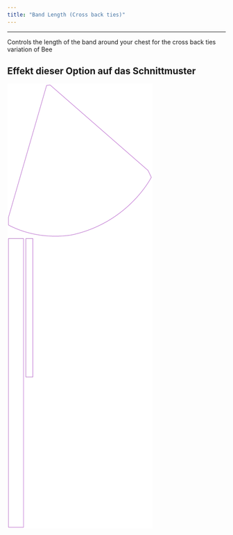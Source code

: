```yaml
---
title: "Band Length (Cross back ties)"
---
```


---

Controls the length of the band around your chest for the cross back ties variation of Bee

## Effekt dieser Option auf das Schnittmuster

![Dieses Bild zeigt den Effekt dieser Option, indem es mehrere Varianten überlagert, die einen anderen Wert für diese Option haben](bee_bandlength_sample.svg "Effekt dieser Option auf das Schnittmuster")
